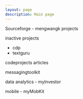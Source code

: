 ```yaml
---
layout: page
description: Main page
---
```


Sourceforge - mengwangk projects

inactive projects
- cdp
- textguru

codeprojects articles

messagingtoolkit

data analytics - myInvestor

mobile - myMobKit